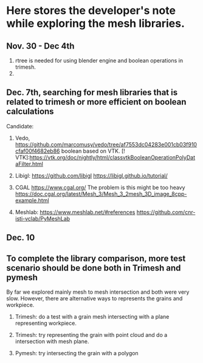 # Here stores the developer's note while exploring the mesh libraries.

## Nov. 30 - Dec 4th
1. rtree is needed for using blender engine and boolean operations in trimesh.
2. 


## Dec. 7th, searching for mesh libraries that is related to trimesh or more efficient on boolean calculations
Candidate:

1. Vedo,  https://github.com/marcomusy/vedo/tree/af7553dc04283e001cb03f910cfaf00f4682eb86
boolean based on VTK. [! VTK]:https://vtk.org/doc/nightly/html/classvtkBooleanOperationPolyDataFilter.html

2. Libigl: https://github.com/libigl
https://libigl.github.io/tutorial/

3. CGAL  https://www.cgal.org/  The problem is this might be too heavy
https://doc.cgal.org/latest/Mesh_3/Mesh_3_2mesh_3D_image_8cpp-example.html


4. Meshlab: https://www.meshlab.net/#references
https://github.com/cnr-isti-vclab/PyMeshLab



## Dec. 10
## To complete the library comparison, more test scenario should be done both in Trimesh and pymesh

By far we explored mainly mesh to mesh intersection and both were very slow. 
However, there are alternative ways to represents the grains and workpiece.

1. Trimesh: do a test with a grain mesh intersecting with a plane representing workpiece.

2. Trimesh: try representing the grain with point cloud and do a intersection with mesh plane. 

3. Pymesh: try intersecting the grain with a polygon


